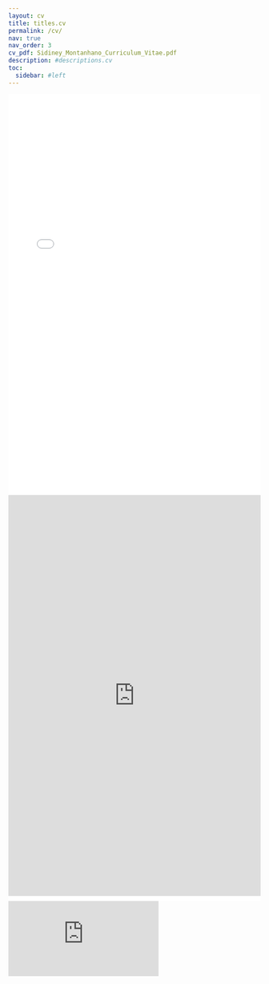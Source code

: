```yaml
---
layout: cv
title: titles.cv
permalink: /cv/
nav: true
nav_order: 3
cv_pdf: Sidiney_Montanhano_Curriculum_Vitae.pdf
description: #descriptions.cv
toc:
  sidebar: #left
---
```


<object data="https://sidineybm.github.io/assets/pdf/en/Sidiney_Montanhano_Curriculum_Vitae.pdf" width="1000" height="1000" type='application/pdf'/>

<iframe src="[/assets/pdf/en/Sidiney_Montanhano_Curriculum_Vitae.pdf](https://sidineybm.github.io/assets/pdf/en/Sidiney_Montanhano_Curriculum_Vitae.pdf)" style="width:100%; height:800px;" frameborder="0"></iframe>

<iframe src="https://sidineybm.github.io/assets/pdf/en/Sidiney_Montanhano_Curriculum_Vitae.pdf" style="width:100%; height:800px;" frameborder="0"></iframe>


<iframe src="{{ 'https://sidineybm.github.io/assets/pdf/en/Sidiney_Montanhano_Curriculum_Vitae.pdf' | relative_url }}" style="width:100%; height:10px;" frameborder="0"></iframe>

<embed src="https://sidineybm.github.io/assets/pdf/en/Sidiney_Montanhano_Curriculum_Vitae.pdf" type="application/pdf" />
